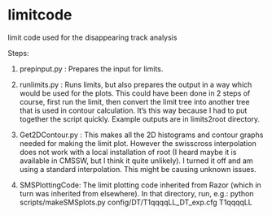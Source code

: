 # limitcode
limit code used for the disappearing track analysis

Steps:
1. prepinput.py : Prepares the input for limits.  

2. runlimits.py : Runs limits, but also prepares the output in a way which would be used for
the plots. This could have been done in 2 steps of course, first run the limit, then convert
the limit tree into another tree that is used in contour calculation.  It’s this way because
I had to put together the script quickly.  Example outputs are in limits2root directory.

3. Get2DContour.py : This makes all the 2D histograms and contour graphs needed for making
the limit plot.  However the swisscross interpolation does not work with a local
installation of root (I heard maybe it is available in CMSSW, but I think it quite
unlikely).  I turned it off and am using a standard interpolation.  This might be causing
unknown issues.

4. SMSPlottingCode: The limit plotting code inherited from Razor (which in turn was 
inherited from elsewhere).
In that directory, run, e.g.:
python scripts/makeSMSplots.py config/DT/T1qqqqLL_DT_exp.cfg T1qqqqLL

